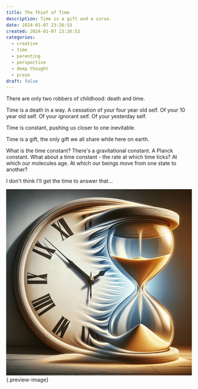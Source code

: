```yaml
---
title: The Thief of Time
description: Time is a gift and a curse.
date: 2024-01-07 23:26:53
created: 2024-01-07 23:26:53
categories:
  - creative
  - time
  - parenting
  - perspective
  - deep thought
  - prose
draft: false
---
```

There are only two robbers of childhood: death and time. 

Time is a death in a way. A cessation of your four year old self. Of your 10 year old self. Of your ignorant self. Of your yesterday self. 

Time is constant, pushing us closer to one inevitable. 

Time is a gift, the only gift we all share while here on earth. 

What is the time constant? There's a gravitational constant. A Planck constant. What about a time constant - the rate at which time ticks? At which our molecules age. At which our beings move from one state to another?

I don't think I'll get the time to answer that...

![Time robbing time](../img/dalle-time-robbing-time-hourglass-clock.jpeg){.preview-image}